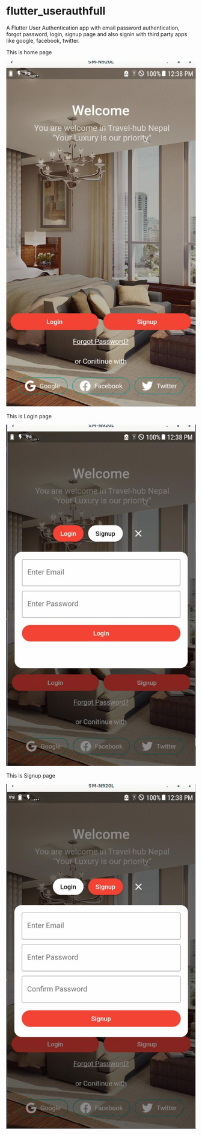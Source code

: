 # flutter_userauthfull

A Flutter User Authentication app with email password authentication, forgot password, login, signup page and also signin with third party apps like google, facebook, twitter.

This is home page


![](flutter_userauthfull/assets/home.jpg)


This is Login page


![](flutter_userauthfull/assets/login.jpg)



This is Signup page

![](flutter_userauthfull/assets/signup.jpg)
